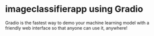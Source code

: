 # imageclassifierapp using Gradio


Gradio is the fastest way to demo your machine learning model with a friendly web interface so that anyone can use it, anywhere!

